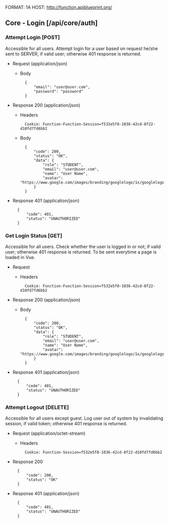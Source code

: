 FORMAT: 1A
HOST: http://function.apiblueprint.org/

## Core - Login [/api/core/auth]

### Attempt Login [POST]

Accessible for all users. Attempt login for a user based on request he/she sent to SERVER, if valid user; otherwise 401 response is returned.

+ Request (application/json)

    + Body

            {
                "email": "user@user.com",
                "password": "password"
            }

+ Response 200 (application/json)

    + Headers
    
            Cookie: Function-Function-Session=f532e5f8-1036-42cd-8f22-d10fd7fd6bb2

    + Body

            {
                "code": 200,
                "status": "OK",
                "data": {
                    "role": "STUDENT",
                    "email": "user@user.com",
                    "name": "User Name",
                    "avatar": "https://www.google.com/images/branding/googlelogo/1x/googlelogo_color_272x92dp.png"
                }
            }

+ Response 401 (application/json)

        {
            "code": 401,
            "status": "UNAUTHORIZED"
        }

### Get Login Status [GET]

Accessible for all users. Check whether the user is logged in or not; if valid user; otherwise 401 response is returned. To be sent everytime a page is loaded in Vue.

+ Request

    + Headers
    
            Cookie: Function-Function-Session=f532e5f8-1036-42cd-8f22-d10fd7fd6bb2
    
+ Response 200 (application/json)

    + Body

            {
                "code": 200,
                "status": "OK",
                "data": {
                    "role": "STUDENT",
                    "email": "user@user.com",
                    "name": "User Name",
                    "avatar": "https://www.google.com/images/branding/googlelogo/1x/googlelogo_color_272x92dp.png"
                }
            }

+ Response 401 (application/json)

        {
            "code": 401,
            "status": "UNAUTHORIZED"
        }

### Attempt Logout [DELETE]

Accessible for all users except guest. Log user out of system by invalidating session, if valid token; otherwise 401 response is returned.

+ Request (application/octet-stream)

    + Headers
    
            Cookie: Function-Session=f532e5f8-1036-42cd-8f22-d10fd7fd6bb2
            
+ Response 200

        {
            "code": 200,
            "status": "OK"
        }

+ Response 401 (application/json)

        {
            "code": 401,
            "status": "UNAUTHORIZED"
        }
